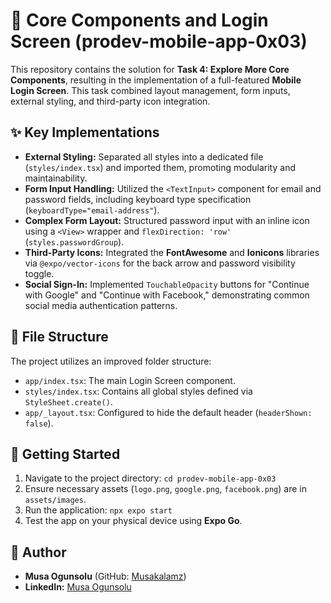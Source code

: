 # 🔐 Core Components and Login Screen (prodev-mobile-app-0x03)

This repository contains the solution for **Task 4: Explore More Core Components**, resulting in the implementation of a full-featured **Mobile Login Screen**. This task combined layout management, form inputs, external styling, and third-party icon integration.

## ✨ Key Implementations

* **External Styling:** Separated all styles into a dedicated file (`styles/index.tsx`) and imported them, promoting modularity and maintainability.
* **Form Input Handling:** Utilized the `<TextInput>` component for email and password fields, including keyboard type specification (`keyboardType="email-address"`).
* **Complex Form Layout:** Structured password input with an inline icon using a `<View>` wrapper and `flexDirection: 'row'` (`styles.passwordGroup`).
* **Third-Party Icons:** Integrated the **FontAwesome** and **Ionicons** libraries via `@expo/vector-icons` for the back arrow and password visibility toggle.
* **Social Sign-In:** Implemented `TouchableOpacity` buttons for "Continue with Google" and "Continue with Facebook," demonstrating common social media authentication patterns.

## 📁 File Structure

The project utilizes an improved folder structure:

* `app/index.tsx`: The main Login Screen component.
* `styles/index.tsx`: Contains all global styles defined via `StyleSheet.create()`.
* `app/_layout.tsx`: Configured to hide the default header (`headerShown: false`).

## 🚀 Getting Started

1.  Navigate to the project directory: `cd prodev-mobile-app-0x03`
2.  Ensure necessary assets (`logo.png`, `google.png`, `facebook.png`) are in `assets/images`.
3.  Run the application: `npx expo start`
4.  Test the app on your physical device using **Expo Go**.

## 👤 Author

* **Musa Ogunsolu** (GitHub: [Musakalamz](https://github.com/Musakalamz))
* **LinkedIn:** [Musa Ogunsolu](https://www.linkedin.com/in/musa-ogunsolu)
